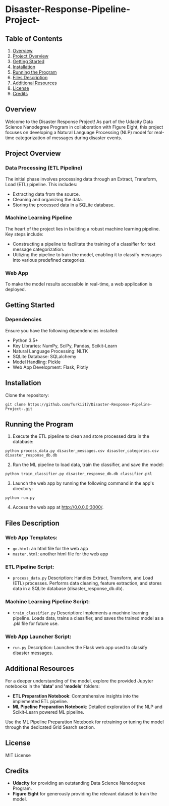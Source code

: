 # Disaster-Response-Pipeline-Project-

## Table of Contents
1. [Overview](#overview)
2. [Project Overview](#project-overview)
3. [Getting Started](#getting-started)
4. [Installation](#installation)
5. [Running the Program](#running-the-program)
6. [Files Description](#files-description)
7. [Additional Resources](#additional-resources)
8. [License](#license)
9. [Credits](#credits)

## Overview
Welcome to the Disaster Response Project! As part of the Udacity Data Science Nanodegree Program in collaboration with Figure Eight, this project focuses on developing a Natural Language Processing (NLP) model for real-time categorization of messages during disaster events.

## Project Overview
### Data Processing (ETL Pipeline)
The initial phase involves processing data through an Extract, Transform, Load (ETL) pipeline. This includes:

* Extracting data from the source.
* Cleaning and organizing the data.
* Storing the processed data in a SQLite database.
  
###  Machine Learning Pipeline
The heart of the project lies in building a robust machine learning pipeline. Key steps include:

* Constructing a pipeline to facilitate the training of a classifier for text message categorization.
* Utilizing the pipeline to train the model, enabling it to classify messages into various predefined categories.
  
### Web App
To make the model results accessible in real-time, a web application is deployed.

## Getting Started

### Dependencies
Ensure you have the following dependencies installed:

* Python 3.5+
* Key Libraries: NumPy, SciPy, Pandas, Scikit-Learn
* Natural Language Processing: NLTK
* SQLite Database: SQLalchemy
* Model Handling: Pickle
* Web App Development: Flask, Plotly


## Installation
Clone the repository:
```
git clone https://github.com/Turkii17/Disaster-Response-Pipeline-Project-.git
```


## Running the Program
1. Execute the ETL pipeline to clean and store processed data in the database:
```
python process_data.py disaster_messages.csv disaster_categories.csv disaster_response_db.db
```
2. Run the ML pipeline to load data, train the classifier, and save the model:
```
python train_classifier.py disaster_response_db.db classifier.pkl
```
3. Launch the web app by running the following command in the app's directory:
```
python run.py
```
4. Access the web app at http://0.0.0.0:3000/.

## Files Description
### Web App Templates:
* `go.html`: an html file for the web app
* `master.html`: another html file for the web app
  
### ETL Pipeline Script:

* `process_data.py`
Description: Handles Extract, Transform, and Load (ETL) processes.
Performs data cleaning, feature extraction, and stores data in a SQLite database (disaster_response_db.db).

### Machine Learning Pipeline Script:

* `train_classifier.py`
Description: Implements a machine learning pipeline.
Loads data, trains a classifier, and saves the trained model as a .pkl file for future use.

### Web App Launcher Script:

* `run.py`
Description: Launches the Flask web app used to classify disaster messages.

## Additional Resources
For a deeper understanding of the model, explore the provided Jupyter notebooks in the **'data'** and **'models'** folders:
* **ETL Preparation Notebook**: Comprehensive insights into the implemented ETL pipeline.
* **ML Pipeline Preparation Notebook**: Detailed exploration of the NLP and Scikit-Learn powered ML pipeline.
  
Use the ML Pipeline Preparation Notebook for retraining or tuning the model through the dedicated Grid Search section.

## License
MIT License

## Credits
* **Udacity** for providing an outstanding Data Science Nanodegree Program.
* **Figure Eight** for generously providing the relevant dataset to train the model.

